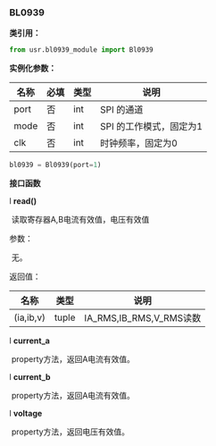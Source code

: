 ### BL0939

**类引用：**

```python
from usr.bl0939_module import Bl0939
```

 **实例化参数：**

| 名称 | 必填 | 类型 | 说明                    |
| ---- | ---- | ---- | ----------------------- |
| port | 否   | int  | SPI 的通道              |
| mode | 否   | int  | SPI 的工作模式，固定为1 |
| clk  | 否   | int  | 时钟频率，固定为0       |

```python
bl0939 = Bl0939(port=1)
```

 **接口函数**

l **read()**

​	读取寄存器A,B电流有效值，电压有效值

参数：

​    无。

返回值：

| 名称      | 类型  | 说明                    |
| --------- | ----- | ----------------------- |
| (ia,ib,v) | tuple | IA_RMS,IB_RMS,V_RMS读数 |

 

l **current_a**

​	property方法，返回A电流有效值。

 

l **current_b**

​	property方法，返回A电流有效值。

 

l **voltage**

​	property方法，返回电压有效值。